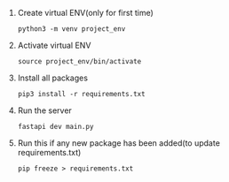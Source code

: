 1. Create virtual ENV(only for first time)
   ```
   python3 -m venv project_env
   ```

2. Activate virtual ENV
   ```
   source project_env/bin/activate
   ```

3. Install all packages
   ```
   pip3 install -r requirements.txt
   ```

4. Run the server
   ```
   fastapi dev main.py 
   ```

5. Run this if any new package has been added(to update requirements.txt)
   ```
   pip freeze > requirements.txt
   ```